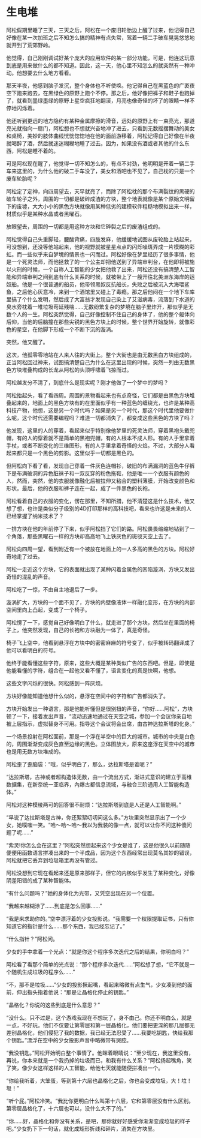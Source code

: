 # 生电堆

阿松假期里睡了三天，三天之后，阿松在一个废旧轮胎边上醒了过来，他记得自己好像在某一次加班之后不知怎么搞的精神有点失常，驾着一辆二手破车晃晃悠悠地就开到了荒郊野岭。

他觉得，自己刚刚调试好某个庞大的应用软件的某一部分功能，可是，他连这玩意到底是用来做什么的都不知道。因此，这一天，他心里不知怎么的就突然有一种冲动。他想要去什么地方看看。

那天半夜，他感到脑子发沉，整个身体也不听使唤。他记得自己在黑蓝色的广袤夜空下跑来跑去，在黑绿色的原野上跑个不停。那之后，他好像把裤子和鞋子也跑掉了，就看到墨绿墨绿的原野上星空疯狂地翻滚，月亮也像奇怪的坏了的眼睛一样不停地闪烁着。

他还听到更远的地方隐约有某种金属摩擦的滑音，远处的原野上有一束亮光，那道亮光就指向一扇门，阿松想也不想就兴奋地冲了进去，只看到无数摇摆舞动的美女和桌椅，美妙的肢体曲线恍恍惚惚地在他的面前游移着，阿松记得自己好像在半夜就喝醉了酒，然后就迷迷糊糊地睡了过去。因为，如果没有酒或者其他的什么东西，阿松是睡不着的。

可是阿松现在醒了，他觉得一切不知怎么的，有点不对劲，他明明是开着一辆二手车来这里的，为什么他的破二手车没了，美女和酒吧也不见了，自己枕的只是一个废车轮胎呢？

阿松定了定神，向四周望去，天早就亮了，而除了阿松枕的那个布满裂纹的黑硬的破车轮子之外，周围的一切都是破碎成渣的方块，整个地表就像是某个原始文明留下的废墟，大大小小的黑色方块就像用某种低劣的建模软件粗糙地模拟出来一样，材质似乎是某种水晶或者黑曜石。

放眼望去，周围的一切都是用这种方块和它碎裂之后的废渣组成的。

阿松觉得自己头重脚轻，腰酸背痛，四肢发麻，他缓缓地试图从废轮胎上站起来，可没想到，还没等他站起来，他的视野就被星星点点的闪烁噪斑弄成一片模糊的彩虹。而一些似乎来自梦境的情景也一闪而过。阿松好像在梦里经历了很多事情，他是一个死灵法师，而他拯救了的一个公主却把他送到了异端审判台，在他即将被施以火刑的时候，一个自称人工智能的少女把他救了出来，阿松还没有搞清楚人工智能和异端审判之间到底有什么关系的时候，就被带上了一艘开往北美洲东海岸的运奴船。他是一个很普通的船员，他带领黑奴反抗船长，失败之后被沉入大海喂鲨鱼，之后他心灰意冷，来到一个酒馆里又碰上了毒瘾。那之后他闷在一个地下车库里搞了个什么发明，然后成了大富翁才发现自己染上了艾滋病毒，流落到下水道的臭水旁枕着一堆垃圾苟延残喘……无数纷繁复杂的梦境在脑子里炸开，那似乎是无数个人的一生。阿松突然觉得，自己好像控制不住自己的身体了，他的整个躯体向后仰，当他的后脑撞在那些尖锐的黑色方块上的时候，整个世界开始旋转，就像彩色的星空，在他脚下形成一个不断下沉的漩涡。

突然，他又醒了。

这次，他孤零零地站在人来人往的大街上。整个大街也是由无数黑白方块组成的，正当阿松回过神来，试图搞清楚自己为什么在这里出现的时候，突然一列由无数黑色方块堆叠构成的长龙从阿松的头顶呼啸着飞掠而过。

阿松越发分不清了，到底什么是现实呢？刚才他做了一个梦中的梦吗？

阿松抬起头，看了看四周。周围的景物看起来也有点奇怪，它们都是由黑色方块堆叠起来的，地面上的黑色方块有的在里面似乎有一种蓝色的缠绕光，也许是某种高科技产物，他想，这是另一个时代吗？如果是另一个时代，那这个时代里他要做什么呢，这个时代还需要编程吗？难道一切都消失了，都变成这些黑色的方块了吗？

他发现，这里的人的穿着，看起来似乎特别像他梦里的死灵法师，穿着黑袍头戴兜帽，有的人的穿着就不是简单的黑袍兜帽，有的人根本不成人形。有的人手里拿着手杖，或者不断变化的三维图形，有的人手里拿着奇怪的火焰。不过，大部分人看起来都只是一个黑色的剪影。这里似乎一切都是黑色的。

但阿松向下看了看，发现自己穿着一件灰色连帽衫，破旧的布满漏洞的蓝色牛仔裤下是布满破洞的异色脏袜子和一双反穿的粉色拖鞋，他是唯一一个衣服有颜色的人，然而，突然，他的衣服就像融化后被拉伸又粘合的塑料薄膜，开始改变颜色和形状。最后，他的衣服和裤子连在一起，成了一件黑色的长袍。

阿松看着自己的衣服的变化，愣在那里，不知所措，他不清楚这是什么技术，他又想了想，也许是类似分子级别的4D打印那样的高科技吧，看来也许这是未来的人已经掌握了纳米技术了？

一排方块在他的年前停了下来，似乎阿松挡了它们的路。阿松畏畏缩缩地钻到了一个角落，那些黑曜石一样的方块却高高地飞上铁灰色的斑驳天空上去了。

阿松向四周一望，看到附近有一个被放在地面上的一人多高的黑色的方块。阿松好奇地走了过去。

阿松一走近这个方块，它的表面就出现了某种闪着金属色的凹陷漩涡，方块又发出奇怪的混乱的声音。

阿松吃了一惊，不由自主地退后了一步。

漩涡扩大，方块的一个面不见了，方块的内壁像液体一样融化变形，在方块的内部空间里向上凸起，变成了一个椅子。

阿松愣了一下，感觉自己好像明白了什么，就走进了那个方块，然后坐在里面的椅子上，他突然发现，自己的长袍和方块融为一体了，真是奇怪。

椅子飞上空中，他看到悬浮在方块中的密密麻麻的符号变了，似乎被转码翻译成了他可以看明白的符号。

他终于能看懂这些字符，原来，这些大概是某种类似广告的东西吧。但是，即使是他能看懂的字符，组合在一起他又看不懂了，语言变化的真是快啊，他想。

这些文字闪烁的很快。阿松感到一阵厌烦。

方块好像能知道他想什么似的，悬浮在空间中的字符和广告都消失了。

方块开始发出一种语言，那是他能听懂但是很别扭的声音，“你好……阿松”，方块顿了一下，接着发出声音，“流动迅速地通过在天空之城，参加一个会议你亲自地被上层指示，虚拟替身不可用。指导这个会议将会出席，由古神达拉斯塔的化身。”

一个场景投射在阿松面前，那是一个浮在半空中的巨大的城市。城市的中央是白色的，周围渐渐变成灰色直至边缘的黑色。立体图放大，原来这座浮在天空中的城市也是用无数方块堆成的。

阿松歪了歪脑袋：“哦，似乎明白了，那么，达拉斯塔是谁呢？”

“达拉斯塔，古神或者超构造体无数，由一个流出方式，渐进式意识的建立于高维数据集，在新奈统一亚临界，內爆古都信息流域，与融合三阶通用人工智能构造体。”

阿松对这种模棱两可的回答很不耐烦：“达拉斯塔到底是人还是人工智能啊。”

“早说了达拉斯塔是古神，你还絮絮叨叨问这么多。”方块里突然显示出了一个少女，她噗嗤一笑。“哈～哈～哈～我以为我装的像一点，就可以让你不问这种傻问题了呢……”

“紫灵!你怎么会在这里？”阿松突然想起来这个少女是谁了，这是他很久以前随随便便用函数语言拼凑出来的一个半成品，因为这个东西经常出现莫名其妙的错误，阿松就把它丢弃到垃圾箱里再没有管过。

阿松没想到它现在看起来还是原来那样子，但它的内核似乎发生了某种变化，好像阴差阳错的成了某种智能体。

“有什么问题吗？”她的身体化为光带，又凭空出现在另一个位置。

“我越来越糊涂了……到底是怎么回事……”

“我是来求助你的。”空中漂浮着的少女投影说。“我需要一个权限提取证书，只有你知道它的指针是什么……那个东西，我已经忘记了。”

“什么指针？”阿松问。

少女的手中拿着一个光点：“就是你这个程序多次迭代之后的结果，你明白吗？”

阿松看了看那个简单的光点说：“那个程序多次迭代……”阿松想了想，“它不就是一个随机生成垃圾的程序么……”

“不，那不是垃圾……”少女的投影撅起嘴，看起来略微有点生气，少女凑到他的面前，伸出指头指着他说：“那是让晶格化停止的钥匙。”

“晶格化？你说的这些到底是什么意思？”

“没什么。只不过是，这个游戏我现在不想玩了，身不由己。你还不明白么，就是一点，不好玩。他们不仅要让第零层和第一层晶格化，他们要把更深的那几层都无差别晶格化，他们侵犯了我的数据，我已经无法忍受了……我要吃钥匙，快给我那个钥匙。”漂浮在空中的少女投影声音中略微带有哭腔。

“我没钥匙。”阿松开始明白整个事情了。他眯着眼睛说：“至少现在，我这里没有，再说，你本来就是一个我扔掉的垃圾而已，和我有什么关系？”阿松扬起嘴角，笑了笑，像少女这样这样的人工智能，给他七天就能随便拼凑出一个。

“你给我听着，大笨蛋，等到第十六层也晶格化之后，你也会变成垃圾，大！垃！圾！”

“听个屁。”阿松冷笑。“我比你更明白什么叫第十六层，它和第零层没有什么区别。第零层晶格化了，十六层也可以，没什么大不了的。”

“你……好，晶格化和你没有关系，是吧，那你就好好感受你渐渐变成垃圾的样子吧。”少女扔下下一句话，就化成矩形折线和碎片，消失在方块里。



